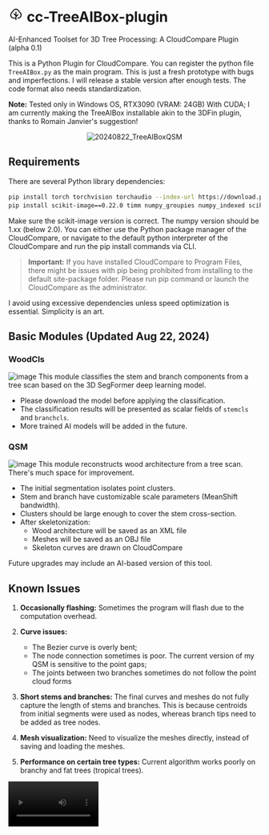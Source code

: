 # <img src="./img/logo.png" width="30" alt="GitHub Logo"> cc-TreeAIBox-plugin

AI-Enhanced Toolset for 3D Tree Processing: A CloudCompare Plugin (alpha 0.1)

This is a Python Plugin for CloudCompare. You can register the python file `TreeAIBox.py` as the main program. This is just a fresh prototype with bugs and imperfections. I will release a stable version after enough tests. The code format also needs standardization.

**Note:** Tested only in Windows OS, RTX3090 (VRAM: 24GB) With CUDA; I am currently making the TreeAIBox installable akin to the 3DFin plugin, thanks to Romain Janvier's suggestion!

<div align="center">
  <img src="https://github.com/user-attachments/assets/dcf4e7de-adea-493f-9fff-04e082efa2d1" width="30%" alt="20240822_TreeAIBoxQSM">
</div>

## Requirements

There are several Python library dependencies:

```bash
pip install torch torchvision torchaudio --index-url https://download.pytorch.org/whl/cu121
pip install scikit-image==0.22.0 timm numpy_groupies numpy_indexed scikit-learn
```

Make sure the scikit-image version is correct. The numpy version should be 1.xx (below 2.0). You can either use the Python package manager of the CloudCompare, or navigate to the default python interpreter of the CloudCompare and run the pip install commands via CLI.

> **Important:** If you have installed CloudCompare to Program Files, there might be issues with pip being prohibited from installing to the default site-package folder. Please run pip command or launch the CloudCompare as the administrator.

I avoid using excessive dependencies unless speed optimization is essential. Simplicity is an art.

## Basic Modules (Updated Aug 22, 2024)

### WoodCls
![image](https://github.com/user-attachments/assets/d5df6a25-bd46-4e4f-a735-73d729957a76)
This module classifies the stem and branch components from a tree scan based on the 3D SegFormer deep learning model.

- Please download the model before applying the classification.
- The classification results will be presented as scalar fields of `stemcls` and `branchcls`.
- More trained AI models will be added in the future.

### QSM
![image](https://github.com/user-attachments/assets/5513699e-56e7-4f2a-a25d-3b33f8a74fea)
This module reconstructs wood architecture from a tree scan. There's much space for improvement.

- The initial segmentation isolates point clusters.
- Stem and branch have customizable scale parameters (MeanShift bandwidth).
- Clusters should be large enough to cover the stem cross-section.
- After skeletonization:
  - Wood architecture will be saved as an XML file
  - Meshes will be saved as an OBJ file
  - Skeleton curves are drawn on CloudCompare

Future upgrades may include an AI-based version of this tool.

## Known Issues

1. **Occasionally flashing:** Sometimes the program will flash due to the computation overhead.

2. **Curve issues:**
   - The Bezier curve is overly bent;
   - The node connection sometimes is poor. The current version of my QSM is sensitive to the point gaps;
   - The joints between two branches sometimes do not follow the point cloud forms
   
3. **Short stems and branches:** The final curves and meshes do not fully capture the length of stems and branches. This is because centroids from initial segments were used as nodes, whereas branch tips need to be added as tree nodes.

4. **Mesh visualization:** Need to visualize the meshes directly, instead of saving and loading the meshes.

5. **Performance on certain tree types:** Current algorithm works poorly on branchy and fat trees (tropical trees).


<video src='https://github.com/user-attachments/assets/bf5f7b6a-5a50-43ba-876b-29e5c9cbff03' width=180/>

